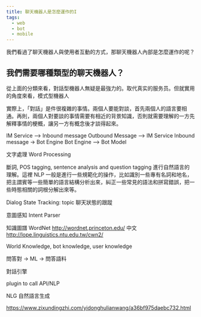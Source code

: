 ```yaml
---
title: 聊天機器人是怎麼運作的I
tags:
  - web
  - bot
  - mobile
---
```



我們看過了聊天機器人與使用者互動的方式，那聊天機器人內部是怎麼運作的呢？


## 我們需要哪種類型的聊天機器人？

從上面的分類來看，對話型機器人無疑是最強力的。取代真实的服务员。但就實用的角度來看，模式型機器人

實際上，「對話」是件很複雜的事情。兩個人要能對談，首先兩個人的語言要相通。再則，兩個人對要談的事情需要有相近的背景知識，否則就需要理解的一方先解釋事情的梗概，讓另一方有概念後才談得起來。


IM Service --> Inbound message
Outbound Message --> IM Service
Inbound message -> Bot Engine
Bot Engine --> Bot Model

文字處理 Word Processing

斷詞, POS tagging, sentence analysis and question tagging
進行自然語言的理解。這裡 NLP 一般是進行一些規範化的操作，比如識別一些專有名詞和地名，把主謂賓等一些簡單的語言結構分析出來，糾正一些常見的語法和拼寫錯誤，把一些時態相關的詞根分解出來等。

Dialog State Tracking: topic 聊天狀態的跟蹤

意圖感知 Intent Parser

知識圖譜
WordNet
http://wordnet.princeton.edu/
中文 http://lope.linguistics.ntu.edu.tw/cwn2/

World Knowledge, bot knowledge, user knowledge


問答對 -> ML -> 問答語料

對話引擎

plugin to call API/NLP

NLG 自然語言生成


https://www.zixundingzhi.com/yidonghulianwang/a36bf975daebc732.html